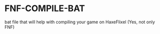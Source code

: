 # FNF-COMPILE-BAT
 bat file that will help with compiling your game on HaxeFlixel (Yes, not only FNF)
